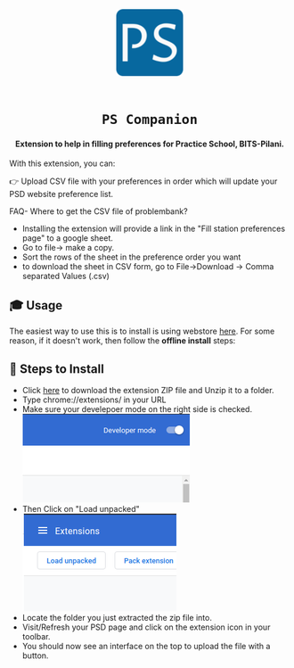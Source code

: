 <div align="center">
    <a href="http://psd.bits-pilani.ac.in/">
        <img src="./icons/favicon-128.png" alt="BITS Pilani" width="120" height="120" />
    </a>
    <br /><br />
    <h1><code>PS Companion</code></h1>
<h4>Extension to help in filling preferences for Practice School, BITS-Pilani.</h4>

<!-- ![GitHub stars](https://img.shields.io/github/stars/mehulmpt/ps-extender?style=social)
![GitHub watchers](https://img.shields.io/github/watchers/mehulmpt/ps-extender?label=Watch&style=social) -->

</div>

<p>With this extension, you can:</p>

👉 Upload CSV file with your preferences in order which will update your PSD website preference list.

FAQ- Where to get the CSV file of problembank? 

- Installing the extension will provide a link in the "Fill station preferences page" to a google sheet. 
- Go to file-> make a copy.
- Sort the rows of the sheet in the preference order you want
- to download the sheet in CSV form, go to File->Download -> Comma separated Values (.csv)

## 🎓 Usage

The easiest way to use this is to install is using webstore [here](http://bit.ly/ps-extender). For some reason, if it doesn't work, then follow the <strong>offline install</strong> steps:

## :pushpin: Steps to Install

-   Click [here](https://github.com/Joe2k/PS-Companion/raw/master/psCompanion.zip) to download the extension ZIP file and Unzip it to a folder.
-   Type chrome://extensions/ in your URL
-   Make sure your develepoer mode on the right side is checked.
    ![Dev Mode](resources/devmode.png)
-   Then Click on "Load unpacked"  
    ![Load](resources/load.png)
-   Locate the folder you just extracted the zip file into.
-   Visit/Refresh your PSD page and click on the extension icon in your toolbar.
-   You should now see an interface on the top to upload the file with a button.
